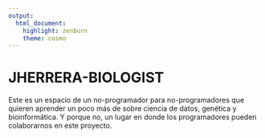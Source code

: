 ```yaml
---
output: 
  html_document: 
    highlight: zenburn
    theme: cosmo
---
```

# JHERRERA-BIOLOGIST

Este es un espacio de un no-programador para no-programadores que quieren aprender un poco más de sobre ciencia de datos, genética y bioinformática. Y porque no, un lugar en donde los programadores pueden colaborarnos en este proyecto.

